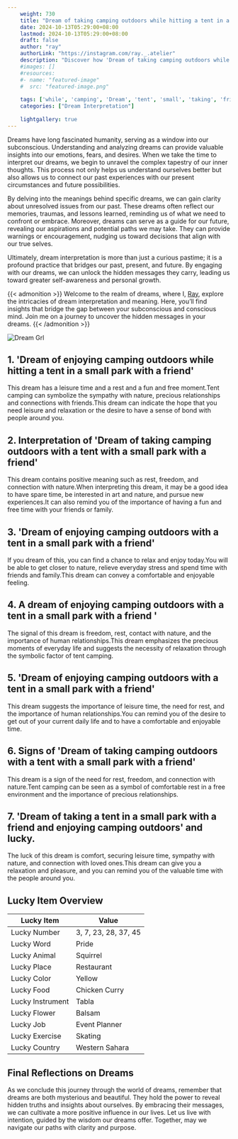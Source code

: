 ```yaml
---
    weight: 730
    title: "Dream of taking camping outdoors while hitting a tent in a small park with a friend"  # Assuming 'title' column exists
    date: 2024-10-13T05:29:00+08:00
    lastmod: 2024-10-13T05:29:00+08:00
    draft: false
    author: "ray"
    authorLink: "https://instagram.com/ray._.atelier"
    description: "Discover how 'Dream of taking camping outdoors while hitting a tent in a small park with a friend' can interpret your future and uncover its significant meanings in your life."
    #images: []
    #resources:
    #- name: "featured-image"
    #  src: "featured-image.png"
    
    tags: ['while', 'camping', 'Dream', 'tent', 'small', 'taking', 'friend', 'outdoors', 'hitting', 'park']
    categories: ["Dream Interpretation"]
    
    lightgallery: true
---
```

    
Dreams have long fascinated humanity, serving as a window into our subconscious. Understanding and analyzing dreams can provide valuable insights into our emotions, fears, and desires. When we take the time to interpret our dreams, we begin to unravel the complex tapestry of our inner thoughts. This process not only helps us understand ourselves better but also allows us to connect our past experiences with our present circumstances and future possibilities.

By delving into the meanings behind specific dreams, we can gain clarity about unresolved issues from our past. These dreams often reflect our memories, traumas, and lessons learned, reminding us of what we need to confront or embrace. Moreover, dreams can serve as a guide for our future, revealing our aspirations and potential paths we may take. They can provide warnings or encouragement, nudging us toward decisions that align with our true selves.

Ultimately, dream interpretation is more than just a curious pastime; it is a profound practice that bridges our past, present, and future. By engaging with our dreams, we can unlock the hidden messages they carry, leading us toward greater self-awareness and personal growth.

{{< admonition >}}
Welcome to the realm of dreams, where I, [Ray](https://instagram.com/ray._.atelier), explore the intricacies of dream interpretation and meaning. Here, you’ll find insights that bridge the gap between your subconscious and conscious mind. Join me on a journey to uncover the hidden messages in your dreams.
{{< /admonition >}}

![Dream Grl](https://cdn.pixabay.com/photo/2017/11/02/03/35/gothic-2910057_1280.jpg "Dream Grl")

## 1. 'Dream of enjoying camping outdoors while hitting a tent in a small park with a friend'
This dream has a leisure time and a rest and a fun and free moment.Tent camping can symbolize the sympathy with nature, precious relationships and connections with friends.This dream can indicate the hope that you need leisure and relaxation or the desire to have a sense of bond with people around you.

## 2. Interpretation of 'Dream of taking camping outdoors with a tent with a small park with a friend'
This dream contains positive meaning such as rest, freedom, and connection with nature.When interpreting this dream, it may be a good idea to have spare time, be interested in art and nature, and pursue new experiences.It can also remind you of the importance of having a fun and free time with your friends or family.

## 3. 'Dream of enjoying camping outdoors with a tent in a small park with a friend'
If you dream of this, you can find a chance to relax and enjoy today.You will be able to get closer to nature, relieve everyday stress and spend time with friends and family.This dream can convey a comfortable and enjoyable feeling.

## 4. A dream of enjoying camping outdoors with a tent in a small park with a friend '
The signal of this dream is freedom, rest, contact with nature, and the importance of human relationships.This dream emphasizes the precious moments of everyday life and suggests the necessity of relaxation through the symbolic factor of tent camping.

## 5. 'Dream of enjoying camping outdoors with a tent in a small park with a friend'
This dream suggests the importance of leisure time, the need for rest, and the importance of human relationships.You can remind you of the desire to get out of your current daily life and to have a comfortable and enjoyable time.

## 6. Signs of 'Dream of taking camping outdoors with a tent with a small park with a friend'
This dream is a sign of the need for rest, freedom, and connection with nature.Tent camping can be seen as a symbol of comfortable rest in a free environment and the importance of precious relationships.

## 7. 'Dream of taking a tent in a small park with a friend and enjoying camping outdoors' and lucky.
The luck of this dream is comfort, securing leisure time, sympathy with nature, and connection with loved ones.This dream can give you a relaxation and pleasure, and you can remind you of the valuable time with the people around you.

## Lucky Item Overview
| Lucky Item          | Value              |
|---------------|--------------------|
| Lucky Number        | 3, 7, 23, 28, 37, 45  |
| Lucky Word          | Pride |
| Lucky Animal        | Squirrel |
| Lucky Place         | Restaurant     |
| Lucky Color         | Yellow     |
| Lucky Food          | Chicken Curry      |
| Lucky Instrument    | Tabla |
| Lucky Flower        | Balsam    |
| Lucky Job           | Event Planner       |
| Lucky Exercise      | Skating  |
| Lucky Country       | Western Sahara    |


##  Final Reflections on Dreams

As we conclude this journey through the world of dreams, remember that dreams are both mysterious and beautiful. They hold the power to reveal hidden truths and insights about ourselves. By embracing their messages, we can cultivate a more positive influence in our lives. Let us live with intention, guided by the wisdom our dreams offer. Together, may we navigate our paths with clarity and purpose.
